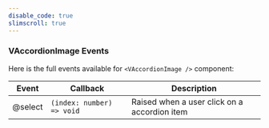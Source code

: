 ```yaml
---
disable_code: true
slimscroll: true
---
```


### VAccordionImage Events

Here is the full events available for `<VAccordionImage />` component:

| Event   | Callback                                                   | Description                                  |
| ------- | ---------------------------------------------------------- | -------------------------------------------- |
| @select | <span class="is-function">`(index: number) => void`</span> | Raised when a user click on a accordion item |
